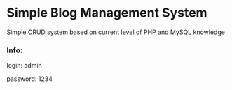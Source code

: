 # Simple Blog Management System
Simple CRUD system based on current level of PHP and MySQL knowledge


### Info:
login: admin

password: 1234
